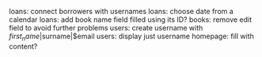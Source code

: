 loans: connect borrowers with usernames
loans: choose date from a calendar
loans: add book name field filled using its ID?
books: remove edit field to avoid further problems
users: create username with $first_name|$surname|$email 
users: display just username
homepage: fill with content?